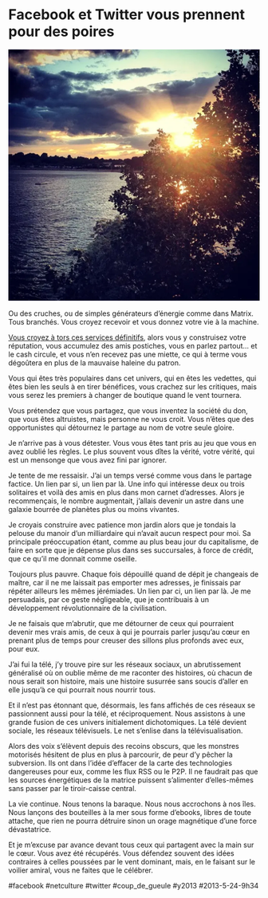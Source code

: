 # Facebook et Twitter vous prennent pour des poires

![](_i/8ef14b40c3d811e2826f22000a9f13e9_71.webp)

Ou des cruches, ou de simples générateurs d’énergie comme dans Matrix. Tous branchés. Vous croyez recevoir et vous donnez votre vie à la machine.

[Vous croyez à tors ces services définitifs](facebook-et-twitter-secrouleront-comme-un-chateau-de-cartes.md), alors vous y construisez votre réputation, vous accumulez des amis postiches, vous en parlez partout… et le cash circule, et vous n’en recevez pas une miette, ce qui à terme vous dégoûtera en plus de la mauvaise haleine du patron.

Vous qui êtes très populaires dans cet univers, qui en êtes les vedettes, qui êtes bien les seuls à en tirer bénéfices, vous crachez sur les critiques, mais vous serez les premiers à changer de boutique quand le vent tournera.

Vous prétendez que vous partagez, que vous inventez la société du don, que vous êtes altruistes, mais personne ne vous croit. Vous n’êtes que des opportunistes qui détournez le partage au nom de votre seule gloire.

Je n’arrive pas à vous détester. Vous vous êtes tant pris au jeu que vous en avez oublié les règles. Le plus souvent vous dîtes la vérité, votre vérité, qui est un mensonge que vous avez fini par ignorer.

Je tente de me ressaisir. J’ai un temps versé comme vous dans le partage factice. Un lien par si, un lien par là. Une info qui intéresse deux ou trois solitaires et voilà des amis en plus dans mon carnet d’adresses. Alors je recommençais, le nombre augmentait, j’allais devenir un astre dans une galaxie bourrée de planètes plus ou moins vivantes.

Je croyais construire avec patience mon jardin alors que je tondais la pelouse du manoir d’un milliardaire qui n’avait aucun respect pour moi. Sa principale préoccupation étant, comme au plus beau jour du capitalisme, de faire en sorte que je dépense plus dans ses succursales, à force de crédit, que ce qu’il me donnait comme oseille.

Toujours plus pauvre. Chaque fois dépouillé quand de dépit je changeais de maître, car il ne me laissait pas emporter mes adresses, je finissais par répéter ailleurs les mêmes jérémiades. Un lien par ci, un lien par là. Je me persuadais, par ce geste négligeable, que je contribuais à un développement révolutionnaire de la civilisation.

Je ne faisais que m’abrutir, que me détourner de ceux qui pourraient devenir mes vrais amis, de ceux à qui je pourrais parler jusqu’au cœur en prenant plus de temps pour creuser des sillons plus profonds avec eux, pour eux.

J’ai fui la télé, j’y trouve pire sur les réseaux sociaux, un abrutissement généralisé où on oublie même de me raconter des histoires, où chacun de nous serait son histoire, mais une histoire susurrée sans soucis d’aller en elle jusqu’à ce qui pourrait nous nourrir tous.

Et il n’est pas étonnant que, désormais, les fans affichés de ces réseaux se passionnent aussi pour la télé, et réciproquement. Nous assistons à une grande fusion de ces univers initialement dichotomiques. La télé devient sociale, les réseaux télévisuels. Le net s’enlise dans la télévisualisation.

Alors des voix s’élèvent depuis des recoins obscurs, que les monstres motorisés hésitent de plus en plus à parcourir, de peur d’y pêcher la subversion. Ils ont dans l’idée d’effacer de la carte des technologies dangereuses pour eux, comme les flux RSS ou le P2P. Il ne faudrait pas que les sources énergétiques de la matrice puissent s’alimenter d’elles-mêmes sans passer par le tiroir-caisse central.

La vie continue. Nous tenons la baraque. Nous nous accrochons à nos îles. Nous lançons des bouteilles à la mer sous forme d’ebooks, libres de toute attache, que rien ne pourra détruire sinon un orage magnétique d’une force dévastatrice.

Et je m’excuse par avance devant tous ceux qui partagent avec la main sur le cœur. Vous avez été récupérés. Vous défendez souvent des idées contraires à celles poussées par le vent dominant, mais, en le faisant sur le voilier amiral, vous ne faites que le célébrer.

#facebook #netculture #twitter #coup_de_gueule #y2013 #2013-5-24-9h34
